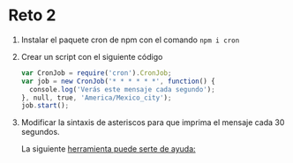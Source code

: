 # Reto 2

1. Instalar el paquete cron de npm con el comando `npm i cron`
2. Crear un script con el siguiente código

    ```jsx
    var CronJob = require('cron').CronJob;
    var job = new CronJob('* * * * * *', function() {
      console.log('Verás este mensaje cada segundo');
    }, null, true, 'America/Mexico_city');
    job.start();

    ```

3. Modificar la sintaxis de asteriscos para que imprima el mensaje cada 30 segundos.

    La siguiente [herramienta puede serte de ayuda:](https://crontab.guru/)

